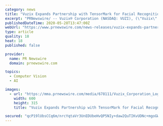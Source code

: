 ```yaml
---
category: news
title: "Vuzix Expands Partnership with TensorMark for Facial Recognition Related to COVID-19 Hospital Testing Initiative"
excerpt: "PRNewswire/ -- Vuzix® Corporation (NASDAQ: VUZI), (\"Vuzix\" or, the \"Company\"), a leading supplier of Smart Glasses and Augmented Reality (AR) technology"
publishedDateTime: 2020-05-28T13:47:00Z
webUrl: "https://www.prnewswire.com/news-releases/vuzix-expands-partnership-with-tensormark-for-facial-recognition-related-to-covid-19-hospital-testing-initiative-301067020.html"
type: article
quality: 18
heat: 18
published: false

provider:
  name: PR Newswire
  domain: prnewswire.com

topics:
  - Computer Vision
  - AI

images:
  - url: "https://mma.prnewswire.com/media/678111/Vuzix_Corporation_Logo.jpg?p=facebook"
    width: 600
    height: 315
    title: "Vuzix Expands Partnership with TensorMark for Facial Recognition Related to COVID-19 Hospital Testing Initiative"

secured: "qcP19lUbsCCq6m/nrcYqtaVr3UnEDUbeHvQP5NIy+daw2QuTIKvUDNc+mgoGWerwrLNQWybaVEXr+7j34DmdMkX4mYC1RsgfjaRC0VBlKKv4K4n/07vIe8oIMsr+/n7rsz+lOR/WYNCK6uj9KfTUG2C+mVV64Q9ZX5UqFU/cPb7XO2HGAhsFey76lE91t+HStsPxCa2Su3/aHzu38+qu6YzC6hNgkstTLB0hfOpT6RNu/Nupzpu7ELJU0P6OimJ13/euokSwn2ERko8qE1qVZLhpXGxCcwqWL8NtPAyvwevs2P89NX5HLul0m/evz6k5+JDrzYZ0T8IfWqzHo/ScrtsXBn8WbMjJt2TvZ/Ze4ivUJ2jtpPaOZecX3mrnQLUZ42+Nga8rBIUnpcQRW4iuRetjjeaRvUlxtvUCpi/ccEiNObjBMp6uNCx++Os9RFQFo/XTZWsTROGAzhbM4bUELwwmKNX2UhVMXjEu3P9dx3A=;IyVHsDYWhcxpTv+SMPP9gA=="
---
```


